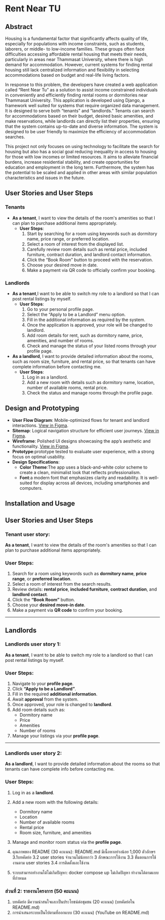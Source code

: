 
# Rent Near TU

## Abstract

Housing is a fundamental factor that significantly affects quality of life, especially for populations with income constraints, such as students, laborers, or middle- to low-income families. These groups often face difficulties accessing affordable rental housing that meets their needs, particularly in areas near Thammasat University, where there is high demand for accommodation. However, current systems for finding rental housing still lack centralized information and flexibility in selecting accommodations based on budget and real-life living factors.

In response to this problem, the developers have created a web application called “Rent Near Tu” as a solution to assist income constrained individuals in conveniently and efficiently finding rental rooms or dormitories near Thammasat University. This application is developed using Django, a framework well suited for systems that require organized data management. It is designed to serve both “tenants” and “landlords.” Tenants can search for accommodations based on their budget, desired basic amenities, and make reservations, while landlords can directly list their properties, ensuring that the system contains up-to-date and diverse information. The system is designed to be user friendly to maximize the efficiency of accommodation searches.

This project not only focuses on using technology to facilitate the search for housing but also has a social goal reducing inequality in access to housing for those with low incomes or limited resources. It aims to alleviate financial burdens, increase residential stability, and create opportunities for education and employment in the long term. Furthermore, the system has the potential to be scaled and applied in other areas with similar population characteristics and issues in the future.



## User Stories and User Steps

### Tenants
- **As a tenant**, I want to view the details of the room's amenities so that I can plan to purchase additional items appropriately.
  - **User Steps**:
    1. Start by searching for a room using keywords such as dormitory name, price range, or preferred location.
    2. Select a room of interest from the displayed list.
    3. Carefully review room details such as rental price, included furniture, contract duration, and landlord contact information.
    4. Click the “Book Room” button to proceed with the reservation.
    5. Choose your desired move in date.
    6. Make a payment via QR code to officially confirm your booking.
### Landlords
- **As a tenant**,I want to be able to switch my role to a landlord so that I can post rental listings by myself.
  - **User Steps**:
    1. Go to your personal profile page.
    2. Select the “Apply to be a Landlord” menu option.
    3. Fill in the additional information as required by the system.
    4. Once the application is approved, your role will be changed to landlord.
    5. Add room details for rent, such as dormitory name, price, amenities, and number of rooms.
    6. Check and manage the status of your listed rooms through your profile page.
- **As a landlord**, I want to provide detailed information about the rooms, such as room size, furniture, and rental price, so that tenants can have complete information before contacting me.
  - **User Steps**:
    1. Log in as a landlord.
    2. Add a new room with details such as dormitory name, location, number of available rooms, rental price.
    3. Check the status and manage rooms through the profile page.
## Design and Prototyping
- **User Flow Diagram**: Mobile-optimized flows for tenant and landlord interactions. [View in Figma](https://www.figma.com/design/ucFm2O23q7mJ3CoAeuyKqi/Rent-near-TU).
- **Sitemap**: Logical navigation structure for efficient user journeys. [View in Figma](https://www.figma.com/design/ucFm2O23q7mJ3CoAeuyKqi/Rent-near-TU).
- **Wireframe**: Polished UI designs showcasing the app’s aesthetic and functionality. [View in Figma](https://www.figma.com/design/ucFm2O23q7mJ3CoAeuyKqi/Rent-near-TU).
- **Prototype**:prototype tested to evaluate user experience, with a strong focus on optimal usability.
- **Design Specifications**:
  - **Color Theme**:The app uses a black-and-white color scheme to create a clean, minimalist look that reflects professionalism.
  - **Font**:a modern font that emphasizes clarity and readability. It is well-suited for display across all devices, including smartphones and computers.

## Installation and Usage


  

## User Stories and User Steps

### Tenant user story:
**As a tenant**, I want to view the details of the room's amenities so that I can plan to purchase additional items appropriately.

### User Steps:
1. Search for a room using keywords such as **dormitory name**, **price range**, or **preferred location**.
2. Select a room of interest from the search results.
3. Review details: **rental price**, **included furniture**, **contract duration**, and **landlord contact**.
4. Click the **“Book Room”** button.
5. Choose your **desired move-in date**.
6. Make a payment via **QR code** to confirm your booking.

---

## Landlords

### Landlords user story 1:
**As a tenant**, I want to be able to switch my role to a landlord so that I can post rental listings by myself.

### User Steps:
1. Navigate to your **profile page**.
2. Click **“Apply to be a Landlord”**.
3. Fill in the required **additional information**.
4. Await **approval** from the system.
5. Once approved, your role is changed to **landlord**.
6. Add room details such as:
   - Dormitory name  
   - Price  
   - Amenities  
   - Number of rooms  
7. Manage your listings via your **profile page**.

---

### Landlords user story 2:
**As a landlord**, I want to provide detailed information about the rooms so that tenants can have complete info before contacting me.

### User Steps:
1. Log in as a **landlord**.
2. Add a new room with the following details:
   - Dormitory name  
   - Location  
   - Number of available rooms  
   - Rental price  
   - Room size, furniture, and amenities  
3. Manage and monitor room status via the **profile page**.




3. คุณภาพของ README (30 คะแนน): README.md มีเนื้อหาอย่างน้อย 1,000 ตัวอักษร
3.1บทคัดย่อ
3.2 user stories จำนวนไม่น้อยกว่า 3 ลักษณะการใช้งาน
3.3 ขั้นตอนการใช้งานตาม user stories
3.4 การติดตั้งและใช้งาน
4. ระบบสามารถทำงานได้ไม่เกิดปัญหา: docker compose up ไม่เกิดปัญหา ทำงานได้ตามแบบที่กำหนด
### ส่วนที่ 2: รายงานโครงการ (50 คะแนน)
1. บทคัดย่อ มีความน่าสนใจและเป็นประโยชน์ต่อชุมชน (20 คะแนน) (บทคัดย่อใน README.md)
2. การนำเสนอระบบเป็นไปตามที่ออกแบบ (30 คะแนน) (YouTube on README.md)

 

